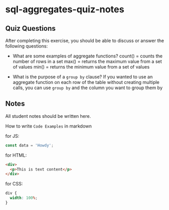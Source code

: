 # sql-aggregates-quiz-notes

## Quiz Questions

After completing this exercise, you should be able to discuss or answer the following questions:

- What are some examples of aggregate functions?
  count() = counts the number of rows in a set
  max() = returns the maximum value from a set of values
  min() = returns the minimum value from a set of values

- What is the purpose of a `group by` clause?
  If you wanted to use an aggregate function on each row of the table without creating multiple calls, you can use `group by` and the column you want to group them by

## Notes

All student notes should be written here.

How to write `Code Examples` in markdown

for JS:

```javascript
const data = 'Howdy';
```

for HTML:

```html
<div>
  <p>This is text content</p>
</div>
```

for CSS:

```css
div {
  width: 100%;
}
```
